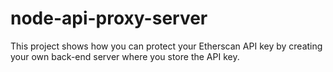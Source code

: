 # node-api-proxy-server
 This project shows how you can protect your Etherscan API key by creating your own back-end server where you store the API key. 
